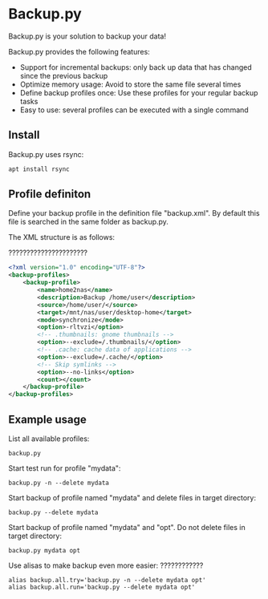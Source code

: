 # Backup.py

Backup.py is your solution to backup your data!

Backup.py provides the following features:
- Support for incremental backups: only back up data that has changed since the previous backup
- Optimize memory usage: Avoid to store the same file several times
- Define backup profiles once: Use these profiles for your regular backup tasks
- Easy to use: several profiles can be executed with a single command

## Install

Backup.py uses rsync:
```bash
apt install rsync
```

## Profile definiton

Define your backup profile in the definition file "backup.xml". By default this file is searched in the same folder as backup.py.

The XML structure is as follows:

??????????????????????
```xml
<?xml version="1.0" encoding="UTF-8"?>
<backup-profiles>
	<backup-profile>
		<name>home2nas</name>
		<description>Backup /home/user</description>
		<source>/home/user/</source>
		<target>/mnt/nas/user/desktop-home</target>
		<mode>synchronize</mode>
		<option>-rltvzi</option>
		<!-- .thumbnails: gnome thumbnails -->
		<option>--exclude=/.thumbnails/</option>
		<!-- .cache: cache data of applications -->
		<option>--exclude=/.cache/</option>
		<!-- Skip symlinks -->
		<option>--no-links</option> 
		<count></count>
	</backup-profile>
</backup-profiles>
```

## Example usage

List all available profiles:
```
backup.py
```

Start test run for profile "mydata":
```
backup.py -n --delete mydata
```

Start backup of profile named "mydata" and delete files in target directory:
```
backup.py --delete mydata
```

Start backup of profile named "mydata" and "opt". Do not delete files in target directory:
```
backup.py mydata opt
```

Use alisas to make backup even more easier: ????????????
```
alias backup.all.try='backup.py -n --delete mydata opt'
alias backup.all.run='backup.py --delete mydata opt'
```

